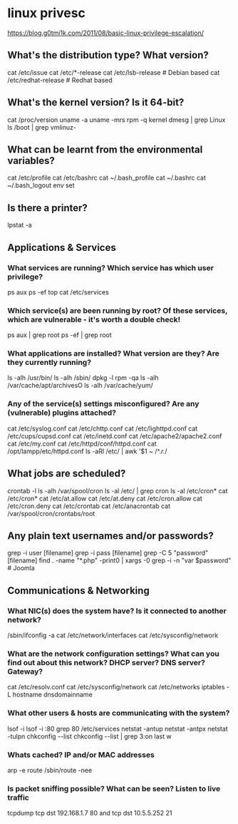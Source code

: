 # linux privesc
https://blog.g0tmi1k.com/2011/08/basic-linux-privilege-escalation/

## What's the distribution type? What version?

cat /etc/issue
cat /etc/*-release
  cat /etc/lsb-release      # Debian based
  cat /etc/redhat-release   # Redhat based

## What's the kernel version? Is it 64-bit?

cat /proc/version
uname -a
uname -mrs
rpm -q kernel
dmesg | grep Linux
ls /boot | grep vmlinuz-

## What can be learnt from the environmental variables?
	
cat /etc/profile
cat /etc/bashrc
cat ~/.bash_profile
cat ~/.bashrc
cat ~/.bash_logout
env
set

## Is there a printer?

lpstat -a

## Applications & Services
### What services are running? Which service has which user privilege?

ps aux
ps -ef
top
cat /etc/services

### Which service(s) are been running by root? Of these services, which are vulnerable - it's worth a double check!

ps aux | grep root
ps -ef | grep root

### What applications are installed? What version are they? Are they currently running?

ls -alh /usr/bin/
ls -alh /sbin/
dpkg -l
rpm -qa
ls -alh /var/cache/apt/archivesO
ls -alh /var/cache/yum/

### Any of the service(s) settings misconfigured? Are any (vulnerable) plugins attached?	

cat /etc/syslog.conf
cat /etc/chttp.conf
cat /etc/lighttpd.conf
cat /etc/cups/cupsd.conf
cat /etc/inetd.conf
cat /etc/apache2/apache2.conf
cat /etc/my.conf
cat /etc/httpd/conf/httpd.conf
cat /opt/lampp/etc/httpd.conf
ls -aRl /etc/ | awk '$1 ~ /^.*r.*/


## What jobs are scheduled?


crontab -l
ls -alh /var/spool/cron
ls -al /etc/ | grep cron
ls -al /etc/cron*
cat /etc/cron*
cat /etc/at.allow
cat /etc/at.deny
cat /etc/cron.allow
cat /etc/cron.deny
cat /etc/crontab
cat /etc/anacrontab
cat /var/spool/cron/crontabs/root

## Any plain text usernames and/or passwords?

grep -i user [filename]
grep -i pass [filename]
grep -C 5 "password" [filename]
find . -name "*.php" -print0 | xargs -0 grep -i -n "var $password"   # Joomla

## Communications & Networking
### What NIC(s) does the system have? Is it connected to another network?
	
/sbin/ifconfig -a
cat /etc/network/interfaces
cat /etc/sysconfig/network

### What are the network configuration settings? What can you find out about this network? DHCP server? DNS server? Gateway?

cat /etc/resolv.conf
cat /etc/sysconfig/network
cat /etc/networks
iptables -L
hostname
dnsdomainname

### What other users & hosts are communicating with the system?
lsof -i
lsof -i :80
grep 80 /etc/services
netstat -antup
netstat -antpx
netstat -tulpn
chkconfig --list
chkconfig --list | grep 3:on
last
w

### Whats cached? IP and/or MAC addresses
arp -e
route
/sbin/route -nee

### Is packet sniffing possible? What can be seen? Listen to live traffic

tcpdump tcp dst 192.168.1.7 80 and tcp dst 10.5.5.252 21
